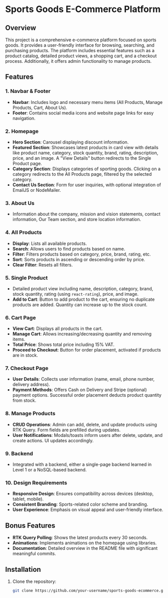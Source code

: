 # Sports Goods E-Commerce Platform

## Overview

This project is a comprehensive e-commerce platform focused on sports goods. It provides a user-friendly interface for browsing, searching, and purchasing products. The platform includes essential features such as a product catalog, detailed product views, a shopping cart, and a checkout process. Additionally, it offers admin functionality to manage products.

## Features

### 1. Navbar & Footer

- **Navbar**: Includes logo and necessary menu items (All Products, Manage Products, Cart, About Us).
- **Footer**: Contains social media icons and website page links for easy navigation.

### 2. Homepage

- **Hero Section**: Carousel displaying discount information.
- **Featured Section**: Showcases latest products in card view with details like product name, category, stock quantity, brand, rating, description, price, and an image. A "View Details" button redirects to the Single Product page.
- **Category Section**: Displays categories of sporting goods. Clicking on a category redirects to the All Products page, filtered by the selected category.
- **Contact Us Section**: Form for user inquiries, with optional integration of EmailJS or NodeMailer.

### 3. About Us

- Information about the company, mission and vision statements, contact information, Our Team section, and store location information.

### 4. All Products

- **Display**: Lists all available products.
- **Search**: Allows users to find products based on name.
- **Filter**: Filters products based on category, price, brand, rating, etc.
- **Sort**: Sorts products in ascending or descending order by price.
- **Clear Filter**: Resets all filters.

### 5. Single Product

- Detailed product view including name, description, category, brand, stock quantity, rating (using `react-rating`), price, and image.
- **Add to Cart**: Button to add product to the cart, ensuring no duplicate products are added. Quantity can increase up to the stock count.

### 6. Cart Page

- **View Cart**: Displays all products in the cart.
- **Manage Cart**: Allows increasing/decreasing quantity and removing items.
- **Total Price**: Shows total price including 15% VAT.
- **Proceed to Checkout**: Button for order placement, activated if products are in stock.

### 7. Checkout Page

- **User Details**: Collects user information (name, email, phone number, delivery address).
- **Payment Methods**: Offers Cash on Delivery and Stripe (optional) payment options. Successful order placement deducts product quantity from stock.

### 8. Manage Products

- **CRUD Operations**: Admin can add, delete, and update products using RTK Query. Form fields are prefilled during updates.
- **User Notifications**: Modals/toasts inform users after delete, update, and create actions. UI updates accordingly.

### 9. Backend

- Integrated with a backend, either a single-page backend learned in Level 1 or a NoSQL-based backend.

### 10. Design Requirements

- **Responsive Design**: Ensures compatibility across devices (desktop, tablet, mobile).
- **Consistent Branding**: Sports-related color scheme and branding.
- **User Experience**: Emphasis on visual appeal and user-friendly interface.

## Bonus Features

- **RTK Query Polling**: Shows the latest products every 30 seconds.
- **Animations**: Implements animations on the homepage using libraries.
- **Documentation**: Detailed overview in the README file with significant meaningful commits.

## Installation

1. Clone the repository:
   ```bash
   git clone https://github.com/your-username/sports-goods-ecommerce.git
   ```

